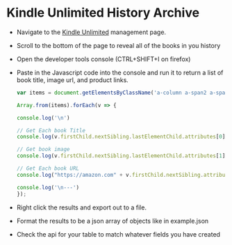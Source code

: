# Kindle Unlimited History Archive

- Navigate to the [Kindle Unlimited](https://www.amazon.com/gp/kindle/ku/ku_central?ref_=nav_AccountFlyout_ku) management page.
- Scroll to the bottom of the page to reveal all of the books in you history
- Open the developer tools console (CTRL+SHIFT+I on firefox)
- Paste in the Javascript code into the console and run it to return a list of book title, image url, and product links.

    ```js
    var items = document.getElementsByClassName('a-column a-span2 a-spacing-base');

    Array.from(items).forEach(v => {
    
    console.log('\n')
    
    // Get Each book Title
    console.log(v.firstChild.nextSibling.lastElementChild.attributes[0].value);
    
    // Get book image
    console.log(v.firstChild.nextSibling.lastElementChild.attributes[1].value);
    
    // Get Each book URL
    console.log("https://amazon.com" + v.firstChild.nextSibling.attributes[1].value);
    
    console.log('\n---')
    });
    ```

- Right click the results and export out to a file.
- Format the results to be a json array of objects like in example.json
- Check the api for your table to match whatever fields you have created
